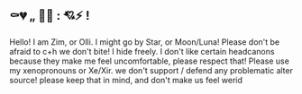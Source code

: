 ## ⚰️💔 „ 🦌🍪 : 💘⚡ ! 
Hello! I am Zim, or Olli. I might go by Star, or Moon/Luna! Please don't be afraid to c+h we don't bite! I hide freely. I don't like certain headcanons because they make me feel uncomfortable, please respect that! Please use my xenopronouns or Xe/Xir. we don't support / defend any problematic alter source! please keep that in mind, and don't make us feel werid

<!--
**FluffyStarPen/FluffyStarPen** is a ✨ _special_ ✨ repository because its `README.md` (this file) appears on your GitHub profile.

Here are some ideas to get you started:

- 🔭 I’m currently working on ...
- 🌱 I’m currently learning ...
- 👯 I’m looking to collaborate on ...
- 🤔 I’m looking for help with ...
- 💬 Ask me about ...
- 📫 How to reach me: ...
- 😄 Pronouns: ...
- ⚡ Fun fact: ...
-->
